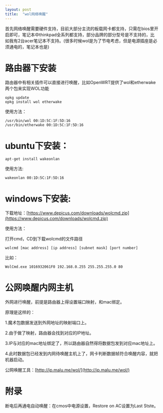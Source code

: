 ```yaml
---
layout: post
title:  "wol网络唤醒"
---
```


首先网络唤醒需要硬件支持，目前大部分主流的板载网卡都支持，只需在bios里开启即可，笔记本中thinkpad全系列都支持，部分品牌的部分型号是不支持的，比如我有2台acer笔记本不支持。(很多时候wol是为了节电考虑，但是电源插座是必须通电的，笔记本也是)

# 路由器下安装

路由器中有相关插件可以直接进行唤醒，比如OpenWRT提供了wol和etherwake两个包来实现WOL功能

	opkg update
	opkg install wol etherwake

使用方法：

	/usr/bin/wol 00:1D:5C:1F:5D:16
	/usr/bin/etherwake 00:1D:5C:1F:5D:16

# ubuntu下安装：

	apt-get install wakeonlan

使用方法:

	wakeonlan 00:1D:5C:1F:5D:16

# windows下安装:

下载地址：[https://www.depicus.com/downloads/wolcmd.zip](https://www.depicus.com/downloads/wolcmd.zip)

使用方法：

打开cmd，CD到下载wolcmd的文件路径

	wolcmd [mac address] [ip address] [subnet mask] [port number]

比如：

	WolCmd.exe 1016932061F0 192.168.0.255 255.255.255.0 80

# 公网唤醒内网主机

外网进行唤醒，前提是路由器上得设置端口映射，和mac绑定。

原理是这样的：

1.魔术包数据发送到外网地址的映射端口上。

2.由于做了映射，路由器会找到对应的IP地址。

3.IP与对应的mac地址绑定了，所以路由器自然得将数据包发到对应mac地址上。

4.此时数据包已经发到内网待唤醒主机上了，网卡判断数据帧符合唤醒内容，就把机器启动。


公网唤醒工具：[http://ip.malu.me/wol/](http://ip.malu.me/wol/)

# 附录

断电后再通电自动唤醒：在cmos中电源设置，Restore on AC设置为Last Stste。

